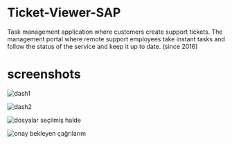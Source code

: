 # Ticket-Viewer-SAP
Task management application where customers create support tickets. The management portal where remote support employees take instant tasks and follow the status of the service and keep it up to date. (since 2016)

# screenshots
![dash1](https://user-images.githubusercontent.com/12815851/96658795-22f83200-134e-11eb-8804-f07bba5d18c4.jpg)

![dash2](https://user-images.githubusercontent.com/12815851/96658799-24295f00-134e-11eb-9bae-59b8a472840f.jpg)

![dosyalar seçilmiş halde](https://user-images.githubusercontent.com/12815851/96658803-2ab7d680-134e-11eb-91f7-160b9e786d88.jpg)

![onay bekleyen çağrılarım](https://user-images.githubusercontent.com/12815851/96658804-2b506d00-134e-11eb-882e-71851b1b6cfe.jpg)


